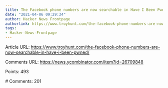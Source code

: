 ```yaml
---
title: The Facebook phone numbers are now searchable in Have I Been Pwned
date: "2021-04-06 09:29:34"
author: Hacker News Frontpage
authorlink: https://www.troyhunt.com/the-facebook-phone-numbers-are-now-searchable-in-have-i-been-pwned/
tags:
- Hacker-News-Frontpage
---
```


<p>Article URL: <a href="https://www.troyhunt.com/the-facebook-phone-numbers-are-now-searchable-in-have-i-been-pwned/">https://www.troyhunt.com/the-facebook-phone-numbers-are-now-searchable-in-have-i-been-pwned/</a></p>
<p>Comments URL: <a href="https://news.ycombinator.com/item?id=26709848">https://news.ycombinator.com/item?id=26709848</a></p>
<p>Points: 493</p>
<p># Comments: 201</p>
